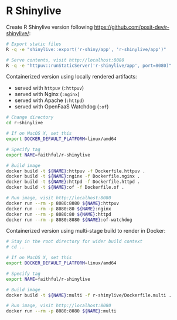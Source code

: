 # R Shinylive

Create R Shinylive version following <https://github.com/posit-dev/r-shinylive/>:

```bash
# Export static files
R -q -e "shinylive::export('r-shiny/app', 'r-shinylive/app')"

# Serve contents, visit http://localhost:8080
R -q -e "httpuv::runStaticServer('r-shinylive/app', port=8080)"
```

Containerized version using locally rendered artifacts:

- served with `httpuv` (`:httpuv`)
- served with Nginx (`:nginx`)
- served with Apache (`:httpd`)
- served with OpenFaaS Watchdog (`:of`)

```bash
# Change directory
cd r-shinylive

# If on MacOS X, set this
export DOCKER_DEFAULT_PLATFORM=linux/amd64

# Specify tag
export NAME=faithful/r-shinylive

# Build image
docker build -t ${NAME}:httpuv -f Dockerfile.httpuv .
docker build -t ${NAME}:nginx -f Dockerfile.nginx .
docker build -t ${NAME}:httpd -f Dockerfile.httpd .
docker build -t ${NAME}:of -f Dockerfile.of .

# Run image, visit http://localhost:8080
docker run --rm -p 8080:8080 ${NAME}:httpuv
docker run --rm -p 8080:80 ${NAME}:nginx
docker run --rm -p 8080:80 ${NAME}:httpd
docker run --rm -p 8080:8080 ${NAME}:of-watchdog
```

Containerized version using multi-stage build to render in Docker:

```bash
# Stay in the root directory for wider build context
# cd ..

# If on MacOS X, set this
export DOCKER_DEFAULT_PLATFORM=linux/amd64

# Specify tag
export NAME=faithful/r-shinylive

# Build image
docker build -t ${NAME}:multi -f r-shinylive/Dockerfile.multi .

# Run image, visit http://localhost:8080
docker run --rm -p 8080:8080 ${NAME}:multi
```

